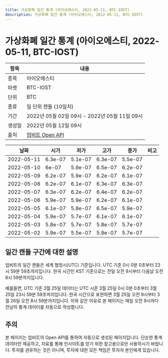 ```yaml
---
title: 가상화폐 일간 통계 (아이오에스티, 2022-05-11, BTC-IOST)
description: 가상화폐 일간 통계 (아이오에스티, 2022-05-11, BTC-IOST)
---
```



가상화폐 일간 통계 (아이오에스티, 2022-05-11, BTC-IOST)
===

|항목|내용|
|--|--|
|종목|아이오에스티|
|마켓|BTC-IOST|
|단위|BTC|
|종류|일 단위 캔들 (10일치)|
|기간|2022년 05월 02일 09시 - 2022년 05월 11일 09시|
|생성일|2022년 05월 12일 09시|
|출처|[업비트 Open API](https://docs.upbit.com)|


|날짜|시가|저가|고가|종가|비고|
|--|--|--|--|--|--|
|2022-05-11|6.3e-07|5.1e-07|6.3e-07|5.5e-07|    |
|2022-05-10|6e-07|5.9e-07|6.5e-07|6.2e-07|    |
|2022-05-09|6.2e-07|5.9e-07|6.2e-07|6.1e-07|    |
|2022-05-08|6.2e-07|6.1e-07|6.3e-07|6.3e-07|    |
|2022-05-07|6.3e-07|6.2e-07|6.4e-07|6.2e-07|    |
|2022-05-06|5.9e-07|5.9e-07|6.2e-07|6.1e-07|    |
|2022-05-05|6.1e-07|5.8e-07|6.5e-07|5.9e-07|    |
|2022-05-04|5.9e-07|5.7e-07|6.1e-07|6.1e-07|    |
|2022-05-03|5.8e-07|5.7e-07|5.8e-07|5.7e-07|    |
|2022-05-02|5.9e-07|5.5e-07|5.9e-07|5.7e-07|    |


일간 캔들 구간에 대한 설명
---


업비트의 일간 캔들은 세계 협정시(UTC) 기준입니다. 
UTC 기준 0시 0분 0초부터 23시 59분 59초까지입니다. 
한국 시간인 KST 기준으로는 전일 오전 9시부터 다음날 오전 8시 59분까지입니다. 


예를들면, UTC 기준 3월 25일 데이터는 UTC 시준 3월 25일 0시 0분 0초부터 3월 25일 23시 59분 59초까지입니다. 
한국 시간으로 표현하면 3월 25일 오전 9시부터 3월 26일 오전 8시 59분까지입니다. 
이와 같은 이유로 본 페이지는 매일 오전 9시마다 전날의 통계 데이터를 자동으로 작성합니다. 


주의
---


본 페이지는 업비트의 Open API를 통하여 자동으로 생성된 페이지입니다. 
단순한 통계 데이터만 제공하고, 자료를 통해 인사이트를 얻기 위한 참고용으로만 사용하시기 바랍니다. 
투자를 권유하는 것은 아니며, 투자에 대한 모든 책임은 투자자 본인에게 있습니다. 

